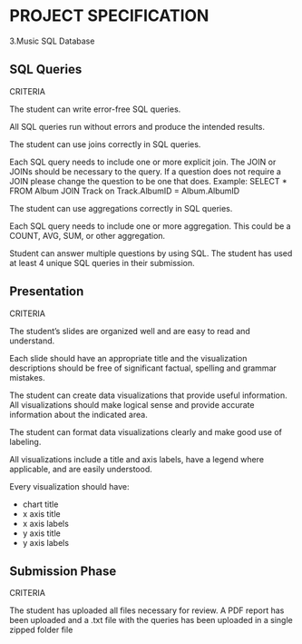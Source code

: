 # PROJECT SPECIFICATION

  3.Music SQL Database
  
## SQL Queries

CRITERIA

The student can write error-free SQL queries.

All SQL queries run without errors and produce the intended results.

The student can use joins correctly in SQL queries.

Each SQL query needs to include one or more explicit join. The JOIN or JOINs should be necessary to the query. If a question does not require a JOIN please change the question to be one that does.
Example:
SELECT *
FROM Album
JOIN Track on Track.AlbumID = Album.AlbumID

The student can use aggregations correctly in SQL queries.

Each SQL query needs to include one or more aggregation. This could be a COUNT, AVG, SUM, or other aggregation.

Student can answer multiple questions by using SQL.
The student has used at least 4 unique SQL queries in their submission.

## Presentation

CRITERIA

The student’s slides are organized well and are easy to read and understand.

Each slide should have an appropriate title and the visualization descriptions should be free of significant factual, spelling and grammar mistakes.

The student can create data visualizations that provide useful information.
All visualizations should make logical sense and provide accurate information about the indicated area.

The student can format data visualizations clearly and make good use of labeling.

All visualizations include a title and axis labels, have a legend where applicable, and are easily understood.

Every visualization should have:

* chart title
* x axis title
* x axis labels
* y axis title
* y axis labels

## Submission Phase

CRITERIA

The student has uploaded all files necessary for review.
A PDF report has been uploaded and a .txt file with the queries has been uploaded in a single zipped folder file
